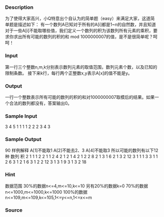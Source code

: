 
### Description

为了使得大家高兴，小Q特意出个自认为的简单题（easy）来满足大家，这道简单题是描述如下：
有一个数列A已知对于所有的A[i]都是1~n的自然数，并且知道对于一些A[i]不能取哪些值，我们定义一个数列的积为该数列所有元素的乘积，要求你求出所有可能的数列的积的和 mod 1000000007的值，是不是很简单呢？呵呵！

### Input

第一行三个整数n,m,k分别表示数列元素的取值范围，数列元素个数，以及已知的限制条数。
接下来k行，每行两个正整数x,y表示A[x]的值不能是y。

### Output
一行一个整数表示所有可能的数列的积的和对1000000007取模后的结果。如果一个合法的数列都没有，答案输出0。

### Sample Input
3 4 5
1 1
1 1
2 2
2 3
4 3

### Sample Output
90
样例解释
A[1]不能取1
A[2]不能去2、3
A[4]不能取3
所以可能的数列有以下12种
数列      积
2 1 1 1     2
2 1 1 2     4
2 1 2 1     4
2 1 2 2     8
2 1 3 1     6
2 1 3 2     12
3 1 1 1     3
3 1 1 2     6
3 1 2 1     6
3 1 2 2     12
3 1 3 1     9
3 1 3 2     18

### Hint
数据范围
30%的数据n<=4,m<=10,k<=10
另有20%的数据k=0
70%的数据n<=1000,m<=1000,k<=1000
100%的数据 n<=109,m<=109,k<=105,1<=y<=n,1<=x<=m

### Source
